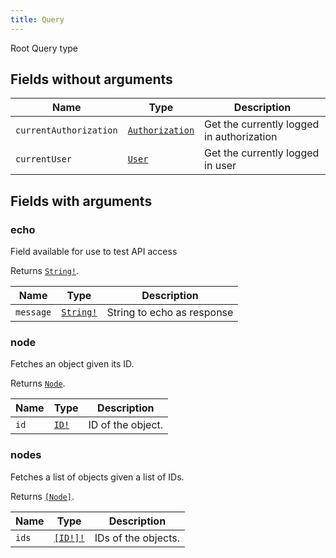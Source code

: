 ```yaml
---
title: Query
---
```


Root Query type

## Fields without arguments

| Name | Type | Description |
|------|------|-------------|
| `currentAuthorization` | [`Authorization`](../union/authorization.md) | Get the currently logged in authorization |
| `currentUser` | [`User`](../object/user.md) | Get the currently logged in user |

## Fields with arguments

### echo

Field available for use to test API access

Returns [`String!`](../scalar/string.md).

| Name | Type | Description |
|------|------|-------------|
| `message` | [`String!`](../scalar/string.md) | String to echo as response |

### node

Fetches an object given its ID.

Returns [`Node`](../interface/node.md).

| Name | Type | Description |
|------|------|-------------|
| `id` | [`ID!`](../scalar/id.md) | ID of the object. |

### nodes

Fetches a list of objects given a list of IDs.

Returns [`[Node]`](../interface/node.md).

| Name | Type | Description |
|------|------|-------------|
| `ids` | [`[ID!]!`](../scalar/id.md) | IDs of the objects. |
